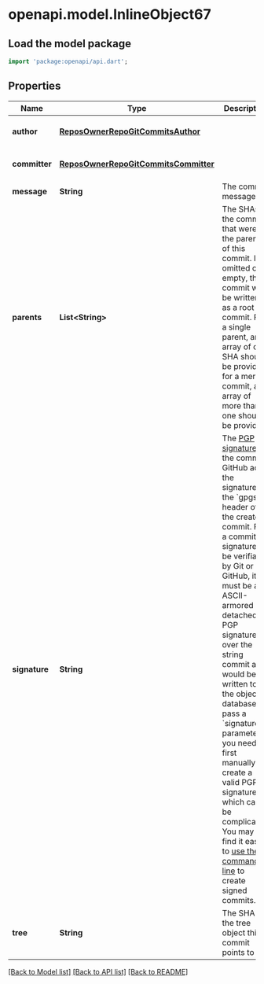 # openapi.model.InlineObject67

## Load the model package
```dart
import 'package:openapi/api.dart';
```

## Properties
Name | Type | Description | Notes
------------ | ------------- | ------------- | -------------
**author** | [**ReposOwnerRepoGitCommitsAuthor**](ReposOwnerRepoGitCommitsAuthor.md) |  | [optional] [default to null]
**committer** | [**ReposOwnerRepoGitCommitsCommitter**](ReposOwnerRepoGitCommitsCommitter.md) |  | [optional] [default to null]
**message** | **String** | The commit message | [default to null]
**parents** | **List&lt;String&gt;** | The SHAs of the commits that were the parents of this commit. If omitted or empty, the commit will be written as a root commit. For a single parent, an array of one SHA should be provided; for a merge commit, an array of more than one should be provided. | [optional] [default to []]
**signature** | **String** | The [PGP signature](https://en.wikipedia.org/wiki/Pretty_Good_Privacy) of the commit. GitHub adds the signature to the &#x60;gpgsig&#x60; header of the created commit. For a commit signature to be verifiable by Git or GitHub, it must be an ASCII-armored detached PGP signature over the string commit as it would be written to the object database. To pass a &#x60;signature&#x60; parameter, you need to first manually create a valid PGP signature, which can be complicated. You may find it easier to [use the command line](https://git-scm.com/book/id/v2/Git-Tools-Signing-Your-Work) to create signed commits. | [optional] [default to null]
**tree** | **String** | The SHA of the tree object this commit points to | [default to null]

[[Back to Model list]](../README.md#documentation-for-models) [[Back to API list]](../README.md#documentation-for-api-endpoints) [[Back to README]](../README.md)


